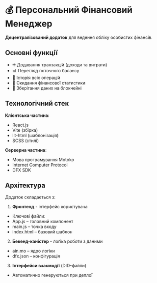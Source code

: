 # 💰 Персональний Фінансовий Менеджер

**Децентралізований додаток** для ведення обліку особистих фінансів.

## Основні функції

- ➕ Додавання транзакцій (доходи та витрати)
- 📊 Перегляд поточного балансу
- 📅 Історія всіх операцій
- 🔄 Скидання фінансової статистики
- 🔐 Зберігання даних на блокчейні

## Технологічний стек

**Клієнтська частина:**
- React.js
- Vite (збірка)
- lit-html (шаблонізація)
- SCSS (стилі)

**Серверна частина:**
- Мова програмування Motoko
- Internet Computer Protocol
- DFX SDK

## Архітектура

Додаток складається з:
1. **Фронтенд** - інтерфейс користувача
- Ключові файли:
- App.js – головний компонент
- main.js – точка входу
- index.html – базовий шаблон
2. **Бекенд-каністер** - логіка роботи з даними
- ain.mo – ядро логіки
- dfx.json – конфігурація
3. **Інтерфейси взаємодії** (DID-файли)
- Автоматично генеруються при деплої

